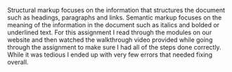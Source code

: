 
Structural markup focuses on the information that structures the document such as headings, paragraphs and links.  Semantic markup focuses on the meaning of the information in the document such as italics and bolded or underlined text.
For this assignment I read through the modules on our website and then watched the walkthrough video provided while going through the assignment to make sure I had all of the steps done correctly.  While it was tedious I ended up with very few errors that needed fixing overall. 
